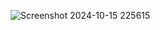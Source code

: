 ![Screenshot 2024-10-15 225615](https://github.com/user-attachments/assets/a9f7f425-e2ad-4663-b0c9-29fb4df3b9f2)
